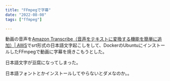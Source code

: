 ```yaml
---
title: "FFmpegで字幕"
date: "2022-08-08"
tags: ["ffmpeg"]

---
```


動画の音声を[Amazon Transcribe（音声をテキストに変換する機能を簡単に追加）| AWS](https://aws.amazon.com/jp/transcribe/)でsrt形式の日本語文字起こしをして、DockerのUbuntuにインストールしたFFmpegで動画に字幕を焼きこもうとした。

日本語文字が豆腐になってしまった。

日本語フォントとかインストールしてやらないとダメなのか。。
